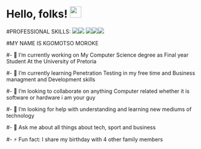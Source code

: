 # Hello, folks! <img src="https://raw.githubusercontent.com/MartinHeinz/MartinHeinz/master/wave.gif" width="30px">
#PROFESSIONAL SKILLS:
![](https://img.shields.io/badge/<Editer>-<Intellij>-informational?style=flat&logo=<LOGO_NAME>&logoColor=white&color=2bbc8a)![](https://img.shields.io/badge/<Python>-<C>-informational?style=flat&logo=<LOGO_NAME>&logoColor=white&color=2bbc8a) ![](https://img.shields.io/badge/<Java>-<>-informational?style=flat&logo=<LOGO_NAME>&logoColor=white&color=2bbc8a)![](https://img.shields.io/badge/<C++>-<CSS>-informational?style=flat&logo=<LOGO_NAME>&logoColor=white&color=2bbc8a)![](https://img.shields.io/badge/<JavaScript>-<HTML5>-informational?style=flat&logo=<LOGO_NAME>&logoColor=white&color=2bbc8a)

#MY NAME IS KGOMOTSO MOROKE

#- 🔭 I’m currently working on My Computer Science degree as Final year Student At the University of Pretoria


#- 🌱 I’m currently learning Penetration Testing in my free time and Business managment and Development skills


#- 👯 I’m looking to collaborate on anything Computer related whether it is software or hardware i am your guy


#- 🤔 I’m looking for help with understanding and learning new mediums of technology


#- 💬 Ask me about all things about tech, sport and business

#- ⚡ Fun fact: I share my birthday with 4 other family members
